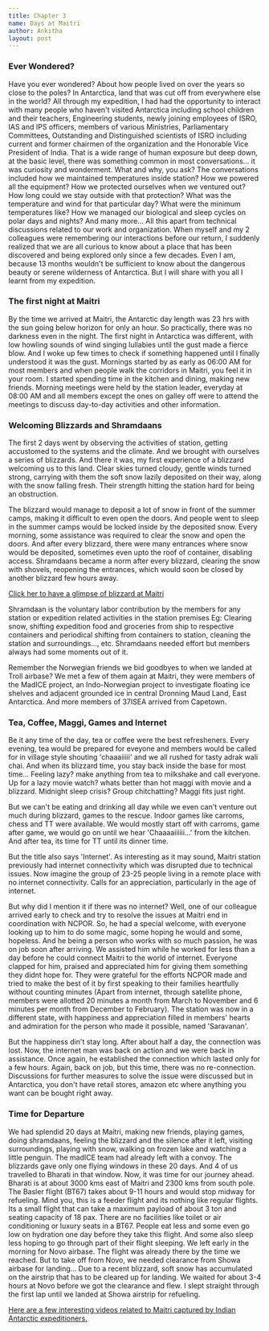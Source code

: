 ```yaml
---
title: Chapter 3
name: Days at Maitri
author: Ankitha
layout: post
---
```

<h3>Ever Wondered?</h3>
<p>Have you ever wondered? About how people lived on over the years so close to the poles? In Antarctica, land that was cut off from everywhere else in the world? All through my expedition, I had had the opportunity to interact with many people who haven't visited Antarctica including school children and their teachers, Engineering students, newly joining employees of ISRO, IAS and IPS officers, members of various Ministries, Parliamentary Committees, Outstanding and Distinguished scientists of ISRO including current and former chairmen of the organization and the Honorable Vice President of India. That is a wide range of human exposure but deep down, at the basic level, there was something common in most conversations... it was curiosity and wonderment. What and why, you ask? The conversations included how we maintained temperatures inside station? How we powered all the equipment? How we protected ourselves when we ventured out? How long could we stay outside with that protection? What was the temperature and wind for that particular day? What were the minimum temperatures like? How we managed our biological and sleep cycles on polar days and nights? And many more... All this apart from technical discussions related to our work and organization. When myself and my 2 colleagues were remembering our interactions before our return, I suddenly realized that we are all curious to know about a place that has been discovered and being explored only since a few decades. Even I am, because 13 months wouldn't be sufficient to know about the dangerous beauty or serene wilderness of Antarctica. But I will share with you all I learnt from my expedition.</p>

<h3>The first night at Maitri</h3>
<p>By the time we arrived at Maitri, the Antarctic day length was 23 hrs with the sun going below horizon for only an hour. So practically, there was no darkness even in the night. The first night in Antarctica was different, with low howling sounds of wind singing lullabies until the gust made a fierce blow. And I woke up few times to check if something happened until I finally understood it was the gust. Mornings started by as early as 06:00 AM for most members and when people walk the corridors in Maitri, you feel it in your room. I started spending time in the kitchen and dining, making new friends. Morning meetings were held by the station leader, everyday at 08:00 AM and all members except the ones on galley off were to attend the meetings to discuss day-to-day activities and other information.</p> 

<h3>Welcoming Blizzards and Shramdaans</h3>
<p>The first 2 days went by observing the activities of station, getting accustomed to the systems and the climate. And we brought with ourselves a series of blizzards. And there it was, my first experience of a blizzard welcoming us to this land. Clear skies turned cloudy, gentle winds turned strong, carrying with them the soft snow lazily deposited on their way, along with the snow falling fresh. Their strength hitting the station hard for being an obstruction.</p>

<p>The blizzard would manage to deposit a lot of snow in front of the summer camps, making it difficult to even open the doors. And people went to sleep in the summer camps would be locked inside by the deposited snow. Every morning, some assistance was required to cIear the snow and open the doors. And after every blizzard, there were many entrances where snow would be deposited, sometimes even upto the roof of container, disabling access. Shramdaans became a norm after every blizzard, clearing the snow with shovels, reopening the entrances, which would soon be closed by another blizzard few hours away.</p>

<a href="http://www.youtube.com/watch?v=CyCIAI4D1Hg">Click her to have a glimpse of blizzard at Maitri</a>

<p>Shramdaan is the voluntary labor contribution by the members for any station or expedition related activities in the station premises Eg: Clearing snow, shifting expedition food and groceries from ship to respective containers and periodical shifting from containers to station, cleaning the station and surroundings..., etc. Shramdaans needed effort but members always had some moments out of it.</p>

<p>Remember the Norwegian friends we bid goodbyes to when we landed at Troll airbase? We met a few of them again at Maitri, they were members of the MadICE project, an Indo-Norwegian project to investigate floating ice shelves and adjacent grounded ice in central Dronning Maud Land, East Antarctica. And more members of 37ISEA arrived from Capetown.</p>

<h3>Tea, Coffee, Maggi, Games and Internet</h3>
<p>Be it any time of the day, tea or coffee were the best refresheners. Every evening, tea would be prepared for eveyone and members would be called for in village style shouting 'chaaaiiiii' and we all rushed for tasty adrak wali chai. And when its blizzard time, you stay back inside the base for most time... Feeling lazy? make anything from tea to milkshake and call everyone. Up for a lazy movie watch? whats better than hot maggi with movie and a blizzard. Midnight sleep crisis? Group chitchatting? Maggi fits just right.</p>

<p>But we can't be eating and drinking all day while we even can't venture out much during blizzard, games to the rescue. Indoor games like carroms, chess and TT were available. We would mostly start off with carroms, game after game, we would go on until we hear 'Chaaaaiiiiii...' from the kitchen. And after tea, its time for TT until its dinner time.</p>

<p>But the title also says 'Internet'. As interesting as it may sound, Maitri station previously had internet connectivity which was disrupted due to technical issues. Now imagine the group of 23-25 people living in a remote place with no internet connectivity. Calls for an appreciation, particularly in the age of internet.</p>

<p>But why did I mention it if there was no internet? Well, one of our colleague arrived early to check and try to resolve the issues at Maitri end in coordination with NCPOR. So, he had a special welcome, with everyone looking up to him to do some magic, some hoping he would and some, hopeless. And he being a person who works with so much passion, he was on job soon after arriving. We assisted him while he worked for less than a day before he could connect Maitri to the world of internet. Everyone clapped for him, praised and appreciated him for giving them something they didnt hope for. They were grateful for the efforts NCPOR made and tried to make the best of it by first speaking to their families heartfully without counting minutes (Apart from internet, through satellite phone, members were allotted 20 minutes a month from March to November and 6 minutes per month from December to February). The station was now in a different state, with happiness and appreciation filled in members' hearts and admiration for the person who made it possible, named 'Saravanan'.</p>

<p>But the happiness din't stay long. After about half a day, the connection was lost. Now, the internet man was back on action and we were back in assistance. Once again, he established the connection which lasted only for a few hours. Again, back on job, but this time, there was no re-connection. Discussions for further measures to solve the issue were discussed but in Antarctica, you don't have retail stores, amazon etc where anything you want can be bought right away.</p>

<h3>Time for Departure</h3>
<p>We had splendid 20 days at Maitri, making new friends, playing games, doing shramdaans, feeling the blizzard and the silence after it left, visiting surroundings, playing with snow, walking on frozen lake and watching a little penguin. The madICE team had already left with a convoy. The blizzards gave only one flying windows in these 20 days. And 4 of us travelled to Bharati in that window. Now, it was time for our journey ahead. Bharati is at about 3000 kms east of Maitri and 2300 kms from south pole. The Basler flight (BT67) takes about 9-11 hours and would stop midway for refueling. Mind you, this is a feeder flight and its nothing like regular flights. Its a small flight that can take a maximum payload of about 3 ton and seating capacity of 18 pax. There are no facilities like toilet or air conditioning or luxury seats in a BT67. People eat less and some even go low on hydration one day before they take this flight. And some also sleep less hoping to go through part of their flight sleeping. We left early in the morning for Novo airbase. The flight was already there by the time we reached. But to take off from Novo, we needed clearance from Showa airbase for landing... Due to a recent blizzard, soft snow has accumulated on the airstrip that has to be cleared up for landing. We waited for about 3-4 hours at Novo before we got the clearance and flew. I slept straight through the first lap until we landed at Showa airstrip for refueling.</p>

<a href="http://www.youtube.com/playlist?list=PLC1B23qfV-p7YA5qieqGGk76mrDLo_HiZ">Here are a few interesting videos related to Maitri captured by Indian Antarctic expeditioners.</a>